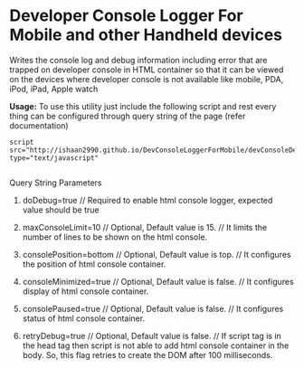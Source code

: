 Developer Console Logger For Mobile and other Handheld devices
======================================================

Writes the console log and debug information including error that are trapped on developer console in HTML container so that it can be viewed on the devices where developer console is not available like mobile, PDA, iPod, iPad, Apple watch

<b>Usage:</b> To use this utility just include the following script and rest every thing can be configured through query string of the page (refer documentation)

<pre><code>script src="http://ishaan2990.github.io/DevConsoleLoggerForMobile/devConsoleDemo/htmlconsole.min.js"  type="text/javascript"
 </code></pre>
Query String Parameters

1) doDebug=true  // Required to enable html console logger, expected value should be true

2) maxConsoleLimit=10  // Optional, Default value is 15. 
                       // It limits the number of lines to be shown on the html console.

3) consolePosition=bottom // Optional, Default value is top. 
                          // It configures the position of html console container.

4) consoleMinimized=true // Optional, Default value is false. 
                          // It configures display of html console container.
                          
5) consolePaused=true   // Optional, Default value is false. 
                       // It configures status of html console container.

6) retryDebug=true     // Optional, Default value is false. 
                       // If script tag is in the head tag then script is not able to add html console container in the                              body. So, this flag retries to create the DOM after 100 milliseconds.
